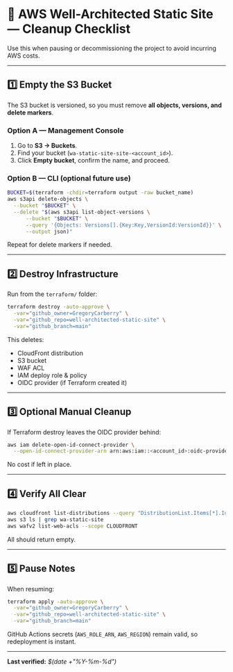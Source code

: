 # 🧹 AWS Well-Architected Static Site — Cleanup Checklist

Use this when pausing or decommissioning the project to avoid incurring AWS costs.

---

## 1️⃣  Empty the S3 Bucket

The S3 bucket is versioned, so you must remove **all objects, versions, and delete markers**.

### Option A — Management Console

1. Go to **S3 → Buckets**.
2. Find your bucket (`wa-static-site-site-<account_id>`).
3. Click **Empty bucket**, confirm the name, and proceed.

### Option B — CLI (optional future use)

```bash
BUCKET=$(terraform -chdir=terraform output -raw bucket_name)
aws s3api delete-objects \
  --bucket "$BUCKET" \
  --delete "$(aws s3api list-object-versions \
      --bucket "$BUCKET" \
      --query '{Objects: Versions[].{Key:Key,VersionId:VersionId}}' \
      --output json)"
```

Repeat for delete markers if needed.

---

## 2️⃣  Destroy Infrastructure

Run from the `terraform/` folder:

```bash
terraform destroy -auto-approve \
  -var="github_owner=GregoryCarberry" \
  -var="github_repo=well-architected-static-site" \
  -var="github_branch=main"
```

This deletes:

* CloudFront distribution
* S3 bucket
* WAF ACL
* IAM deploy role & policy
* OIDC provider (if Terraform created it)

---

## 3️⃣  Optional Manual Cleanup

If Terraform destroy leaves the OIDC provider behind:

```bash
aws iam delete-open-id-connect-provider \
  --open-id-connect-provider-arn arn:aws:iam::<account_id>:oidc-provider/token.actions.githubusercontent.com
```

No cost if left in place.

---

## 4️⃣  Verify All Clear

```bash
aws cloudfront list-distributions --query "DistributionList.Items[*].Id"
aws s3 ls | grep wa-static-site
aws wafv2 list-web-acls --scope CLOUDFRONT
```

All should return empty.

---

## 5️⃣  Pause Notes

When resuming:

```bash
terraform apply -auto-approve \
  -var="github_owner=GregoryCarberry" \
  -var="github_repo=well-architected-static-site" \
  -var="github_branch=main"
```

GitHub Actions secrets (`AWS_ROLE_ARN`, `AWS_REGION`) remain valid, so redeployment is instant.

---

**Last verified:** *$(date +"%Y-%m-%d")*
